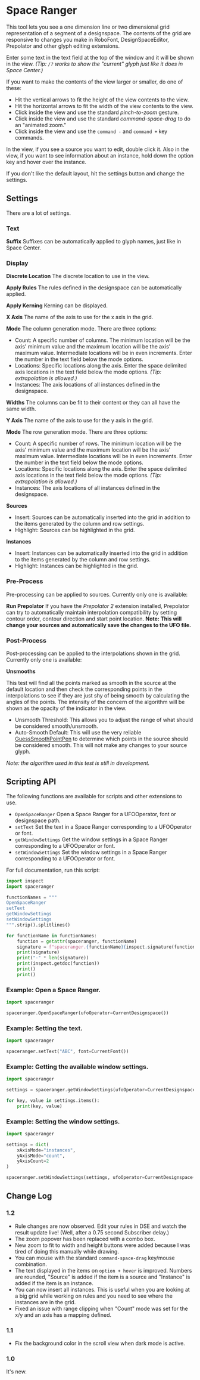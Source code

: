# Space Ranger

This tool lets you see a one dimension line or two dimensional grid representation of a segment of a designspace. The contents of the grid are responsive to changes you make in RoboFont, DesignSpaceEditor, Prepolator and other glyph editing extensions.

Enter some text in the text field at the top of the window and it will be shown in the view. *(Tip: `/?` works to show the "current" glyph just like it does in Space Center.)*

If you want to make the contents of the view larger or smaller, do one of these:

- Hit the vertical arrows to fit the height of the view contents to the view.
- Hit the horizontal arrows to fit the width of the view contents to the view.
- Click inside the view and use the standard *pinch-to-zoom* gesture.
- Click inside the view and use the standard *command-space-drag* to do an "animated zoom."
- Click inside the view and use the `command -` and `command +` key commands.

In the view, if you see a source you want to edit, double click it. Also in the view, if you want to see information about an instance, hold down the option key and hover over the instance.

If you don't like the default layout, hit the settings button and change the settings.

## Settings

There are a lot of settings.

### Text

**Suffix** Suffixes can be automatically applied to glyph names, just like in Space Center.

### Display

**Discrete Location** The discrete location to use in the view.

**Apply Rules** The rules defined in the designspace can be automatically applied.

**Apply Kerning** Kerning can be displayed.

**X Axis** The name of the axis to use for the x axis in the grid.

**Mode** The column generation mode. There are three options:
- Count: A specific number of columns. The minimum location will be the axis' minimum value and the maximum location will be the axis' maximum value. Intermediate locations will be in even increments. Enter the number in the text field below the mode options.
- Locations: Specific locations along the axis. Enter the space delimited axis locations in the text field below the mode options. *‌(Tip: extrapolation is allowed.)*
- Instances: The axis locations of all instances defined in the designspace.

**Widths** The columns can be fit to their content or they can all have the same width.

**Y Axis** The name of the axis to use for the y axis in the grid.

**Mode** The row generation mode. There are three options:
- Count: A specific number of rows. The minimum location will be the axis' minimum value and the maximum location will be the axis' maximum value. Intermediate locations will be in even increments. Enter the number in the text field below the mode options.
- Locations: Specific locations along the axis. Enter the space delimited axis locations in the text field below the mode options. *‌(Tip: extrapolation is allowed.)*
- Instances: The axis locations of all instances defined in the designspace.

**Sources**

- Insert: Sources can be automatically inserted into the grid in addition to the items generated by the column and row settings.
- Highlight: Sources can be highlighted in the grid.

**Instances**

- Insert: Instances can be automatically inserted into the grid in addition to the items generated by the column and row settings.
- Highlight: Instances can be highlighted in the grid.

### Pre-Process

Pre-processing can be applied to sources. Currently only one is available:

**Run Prepolator** If you have the *Prepolator 2* extension installed, Prepolator can try to automatically maintain interpolation compatibility by setting contour order, contour direction and start point location. **Note: This will change your sources and automatically save the changes to the UFO file.**

### Post-Process

Post-processing can be applied to the interpolations shown in the grid. Currently only one is available:

**Unsmooths**

This test will find all the points marked as smooth in the source at the default location and then check the corresponding points in the interpolations to see if they are just shy of being smooth by calculating the angles of the points. The intensity of the concern of the algorithm will be shown as the opacity of the indicator in the view.

- Unsmooth Threshold: This allows you to adjust the range of what should be considered smooth/unsmooth.
- Auto-Smooth Default: This will use the very reliable [GuessSmoothPointPen](https://github.com/fonttools/fonttools/blob/main/Lib/fontTools/pens/pointPen.py) to determine which points in the source should be considered smooth. This will not make any changes to your source glyph.

*Note: the algorithm used in this test is still in development.*

## Scripting API

The following functions are available for scripts and other extensions to use.

- `OpenSpaceRanger` Open a Space Ranger for a UFOOperator, font or designspace path.
- `setText` Set the text in a Space Ranger corresponding to a UFOOperator or font.
- `getWindowSettings` Get the window settings in a Space Ranger corresponding to a UFOOperator or font.
- `setWindowSettings` Set the window settings in a Space Ranger corresponding to a UFOOperator or font.

For full documentation, run this script:

```python
import inspect
import spaceranger

functionNames = """
OpenSpaceRanger
setText
getWindowSettings
setWindowSettings
""".strip().splitlines()

for functionName in functionNames:
    function = getattr(spaceranger, functionName)
    signature = f"spaceranger.{functionName}{inspect.signature(function)}"
    print(signature)
    print("-" * len(signature))
    print(inspect.getdoc(function))
    print()
    print()
```

### Example: Open a Space Ranger.

```python
import spaceranger

spaceranger.OpenSpaceRanger(ufoOperator=CurrentDesignspace())
```

### Example: Setting the text.

```python
import spaceranger

spaceranger.setText("ABC", font=CurrentFont())
```

### Example: Getting the available window settings.

```python
import spaceranger

settings = spaceranger.getWindowSettings(ufoOperator=CurrentDesignspace())

for key, value in settings.items():
    print(key, value)
```

### Example: Setting the window settings.

```python
import spaceranger

settings = dict(
    xAxisMode="instances",
    yAxisMode="count",
    yAxisCount=2
)

spaceranger.setWindowSettings(settings, ufoOperator=CurrentDesignspace())
```

## Change Log

### 1.2

- Rule changes are now observed. Edit your rules in DSE and watch the result update live! (Well, after a 0.75 second Subscriber delay.)
- The zoom popover has been replaced with a combo box.
- New zoom to fit to width and height buttons were added because I was tired of doing this manually while drawing.
- You can mouse with the standard `command-space-drag` key/mouse combination.
- The text displayed in the items on `option + hover` is improved. Numbers are rounded, "Source" is added if the item is a source and "Instance" is added if the item is an instance.
- You can now insert all instances. This is useful when you are looking at a big grid while working on rules and you need to see where the instances are in the grid.
- Fixed an issue with range clipping when "Count" mode was set for the x/y and an axis has a mapping defined.

### 1.1

- Fix the background color in the scroll view when dark mode is active.

### 1.0

It's new.